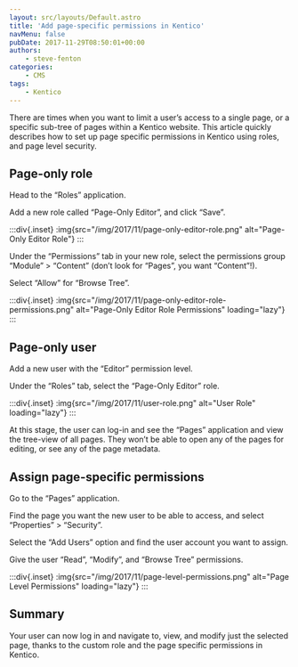 ```yaml
---
layout: src/layouts/Default.astro
title: 'Add page-specific permissions in Kentico'
navMenu: false
pubDate: 2017-11-29T08:50:01+00:00
authors:
    - steve-fenton
categories:
    - CMS
tags:
    - Kentico
---
```


There are times when you want to limit a user’s access to a single page, or a specific sub-tree of pages within a Kentico website. This article quickly describes how to set up page specific permissions in Kentico using roles, and page level security.

## Page-only role

Head to the “Roles” application.

Add a new role called “Page-Only Editor”, and click “Save”.

:::div{.inset}
:img{src="/img/2017/11/page-only-editor-role.png" alt="Page-Only Editor Role"}
:::

Under the “Permissions” tab in your new role, select the permissions group “Module” > “Content” (don’t look for “Pages”, you want “Content”!).

Select “Allow” for “Browse Tree”.

:::div{.inset}
:img{src="/img/2017/11/page-only-editor-role-permissions.png" alt="Page-Only Editor Role Permissions" loading="lazy"}
:::

## Page-only user

Add a new user with the “Editor” permission level.

Under the “Roles” tab, select the “Page-Only Editor” role.

:::div{.inset}
:img{src="/img/2017/11/user-role.png" alt="User Role" loading="lazy"}
:::

At this stage, the user can log-in and see the “Pages” application and view the tree-view of all pages. They won’t be able to open any of the pages for editing, or see any of the page metadata.

## Assign page-specific permissions

Go to the “Pages” application.

Find the page you want the new user to be able to access, and select “Properties” > “Security”.

Select the “Add Users” option and find the user account you want to assign.

Give the user “Read”, “Modify”, and “Browse Tree” permissions.

:::div{.inset}
:img{src="/img/2017/11/page-level-permissions.png" alt="Page Level Permissions" loading="lazy"}
:::

## Summary

Your user can now log in and navigate to, view, and modify just the selected page, thanks to the custom role and the page specific permissions in Kentico.